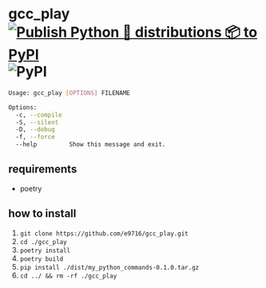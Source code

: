 # gcc_play  [![Publish Python 🐍 distributions 📦 to PyPI](https://github.com/e9716/gcc_play/actions/workflows/publish.yml/badge.svg)](https://github.com/e9716/gcc_play/actions/workflows/publish.yml) ![PyPI](https://img.shields.io/pypi/v/gcc-play)

```bash
Usage: gcc_play [OPTIONS] FILENAME

Options:
  -c, --compile
  -S, --silent
  -D, --debug
  -f, --force
  --help         Show this message and exit.
```

## requirements

- poetry

## how to install

1. `git clone https://github.com/e9716/gcc_play.git`
2. `cd ./gcc_play`
3. `poetry install`
4. `poetry build`
5. `pip install ./dist/my_python_commands-0.1.0.tar.gz`
6. `cd ../ && rm -rf ./gcc_play`

